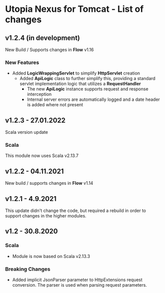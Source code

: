 # Utopia Nexus for Tomcat - List of changes

## v1.2.4 (in development)
New Build / Supports changes in **Flow** v1.16
### New Features
- Added **LogicWrappingServlet** to simplify **HttpServlet** creation
  - Added **ApiLogic** class to further simplify this, providing a standard servlet implementation logic that utilizes 
    a **RequestHandler** 
    - The new **ApiLogic** instance supports request and response interception
    - Internal server errors are automatically logged and a date header is added where not present

## v1.2.3 - 27.01.2022
Scala version update
### Scala
This module now uses Scala v2.13.7

## v1.2.2 - 04.11.2021
New build / supports changes in **Flow** v1.14

## v1.2.1 - 4.9.2021
This update didn't change the code, but required a rebuild in order to support changes in the higher modules.

## v1.2 - 30.8.2020
### Scala
- Module is now based on Scala v2.13.3
### Breaking Changes
- Added implicit JsonParser parameter to HttpExtensions request conversion. 
The parser is used when parsing request parameters.
